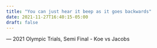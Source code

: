 ```yaml
---
title: "You can just hear it beep as it goes backwards"
date: 2021-11-27T16:40:15-05:00
draft: false
---
```

— 2021 Olympic Trials, Semi Final - Koe vs Jacobs
<!--more--> 

